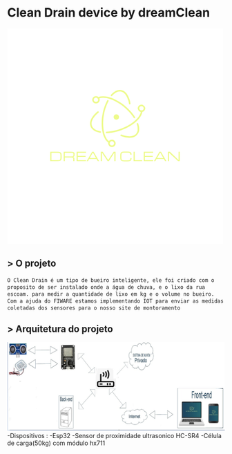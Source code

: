 # Clean Drain device by dreamClean
![LogoDreamClean](/logo.png)

## > O projeto
    O Clean Drain é um tipo de bueiro inteligente, ele foi criado com o proposito de ser instalado onde a água de chuva, e o lixo da rua escoam. para medir a quantidade de lixo em kg e o volume no bueiro. Com a ajuda do FIWARE estamos implementando IOT para enviar as medidas coletadas dos sensores para o nosso site de montoramento

## > Arquitetura do projeto
![DraftArquitetura](/draftArquiteturaProposta.png)
-Dispositivos :
    -Esp32
    -Sensor de proximidade ultrasonico HC-SR4
    -Célula de carga(50kg) com módulo hx711